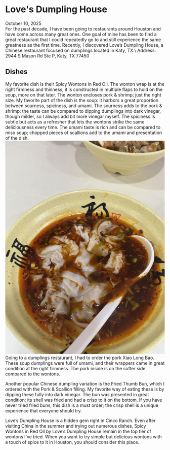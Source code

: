 # Love's Dumpling House
October 10, 2025\
For the past decade, I have been going to restaurants around Houston and have come across many great ones. One goal of mine has been to find a great restaurant that I could repeatedly go to and still experience the same greatness as the first time. Recently, I discovered Love’s Dumpling House, a Chinese restaurant focused on dumplings located in Katy, TX.\ Address: 2944 S Mason Rd Ste P, Katy, TX 77450
## Dishes
My favorite dish is their Spicy Wontons in Red Oil. The wonton wrap is at the right firmness and thinness; it is constructed in multiple flaps to hold on the soup, more on that later. The wonton encloses pork & shrimp; just the right size. My favorite part of the dish is the soup: it harbors a great proportion between sourness, spiciness, and umami. The sourness adds to the pork & shrimp: the taste can be compared to dipping dumplings into dark vinegar, though milder, so I always add bit more vinegar myself. The spiciness is subtle but acts as a refresher that lets the wontons strike the same deliciousness every time. The umami taste is rich and can be compared to miso soup; chopped pieces of scallions add to the umami and presentation of the dish. 
![Spicy Wontons](/images/spicyWonton.jpeg?raw=true "Spicy Wontons in Red Oil that I ordered")
Going to a dumplings restaurant, I had to order the pork Xiao Long Bao. These soup dumplings were full of umami, and their wrappers came in great condition at the right firmness. The pork inside is on the softer side compared to the wontons.  

Another popular Chinese dumpling variation is the Fried Thumb Bun, which I ordered with the Pork & Scallion filling. My favorite way of eating these is by dipping these fully into dark vinegar. The bun was presented in great condition; its shell was fried and had a crisp to it on the bottom. If you have never tried fried buns, this dish is a must order; the crisp shell is a unique experience that everyone should try. 

Love’s Dumpling House is a hidden gem right in Cinco Ranch. Even after visiting China in the summer and trying out numerous dishes, Spicy Wontons in Red Oil by Love’s Dumpling House remain in the top tier of wontons I’ve tried. When you want to try simple but delicious wontons with a touch of spice to it in Houston, you should consider this place.  
